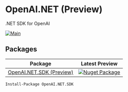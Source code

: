# OpenAI.NET (Preview)
.NET SDK for OpenAI

[![Main](https://github.com/lucabriguglia/OpenAI.NET/actions/workflows/main.yml/badge.svg)](https://github.com/lucabriguglia/OpenAI.NET/actions/workflows/main.yml)

## Packages

| Package | Latest Preview |
| --- | --- |
| [OpenAI.NET.SDK (Preview)](https://www.nuget.org/packages/OpenAI.NET.SDK) | [![Nuget Package](https://img.shields.io/badge/nuget-1.0.0-blue.svg)](https://www.nuget.org/packages/OpenAI.NET.SDK)
```
Install-Package OpenAI.NET.SDK
```
